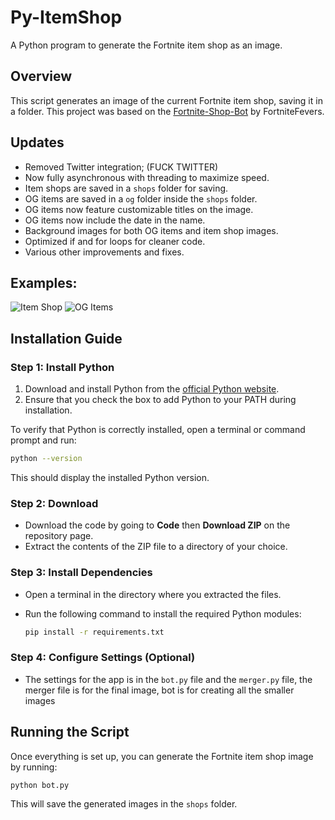 # Py-ItemShop
A Python program to generate the Fortnite item shop as an image.

## Overview
This script generates an image of the current Fortnite item shop, saving it in a folder. This project was based on the [Fortnite-Shop-Bot](https://github.com/FortniteFevers/Fortnite-Shop-Bot) by FortniteFevers.

## Updates
- Removed Twitter integration; (FUCK TWITTER)
- Now fully asynchronous with threading to maximize speed.
- Item shops are saved in a `shops` folder for saving.
- OG items are saved in a `og` folder inside the `shops` folder.
- OG items now feature customizable titles on the image.
- OG items now include the date in the name.
- Background images for both OG items and item shop images.
- Optimized if and for loops for cleaner code.
- Various other improvements and fixes.



## Examples:
![Item Shop](https://cdn.ajaxfnc.com/uploads/shopballs/py/shop.jpg)
![OG Items](https://cdn.ajaxfnc.com/uploads/shopballs/py/ogitems.jpg)



## Installation Guide

### Step 1: Install Python
1. Download and install Python from the [official Python website](https://www.python.org/downloads/).
2. Ensure that you check the box to add Python to your PATH during installation.

To verify that Python is correctly installed, open a terminal or command prompt and run:

```bash
python --version
```

This should display the installed Python version.

### Step 2: Download
- Download the code by going to **Code** then **Download ZIP** on the repository page.
- Extract the contents of the ZIP file to a directory of your choice.

### Step 3: Install Dependencies
- Open a terminal in the directory where you extracted the files.
- Run the following command to install the required Python modules:

  ```bash
  pip install -r requirements.txt
  ```

### Step 4: Configure Settings (Optional)
- The settings for the app is in the `bot.py` file and the `merger.py` file, the merger file is for the final image, bot is for creating all the smaller images

## Running the Script
Once everything is set up, you can generate the Fortnite item shop image by running:

```bash
python bot.py
```

This will save the generated images in the `shops` folder.
